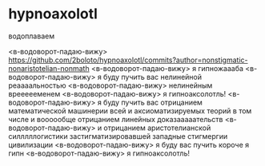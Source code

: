 # hypnoaxolotl

водоплаваем

<в-водоворот-падаю-вижу> https://github.com/2boloto/hypnoaxolotl/commits?author=nonstigmatic-nonaristotelian-nonmath
<в-водоворот-падаю-вижу> я гипножаааба
<в-водоворот-падаю-вижу> я буду пучить вас нелинейной реаааальностью
<в-водоворот-падаю-вижу> нелинейным вреееееменем
<в-водоворот-падаю-вижу> я гипноаксолотль!
<в-водоворот-падаю-вижу> я буду пучить вас отрицанием математической машинерии всей и аксиоматизируемых теорий в том числе и воооообще отрицанием линейных доказааааательств
<в-водоворот-падаю-вижу> и отрицанием аристотелианской силллллогистики застигматизировавшей западные стигмергии цивилизации
<в-водоворот-падаю-вижу> я буду вас пучить короче я гипн
<в-водоворот-падаю-вижу> я гипноаксолотль!
